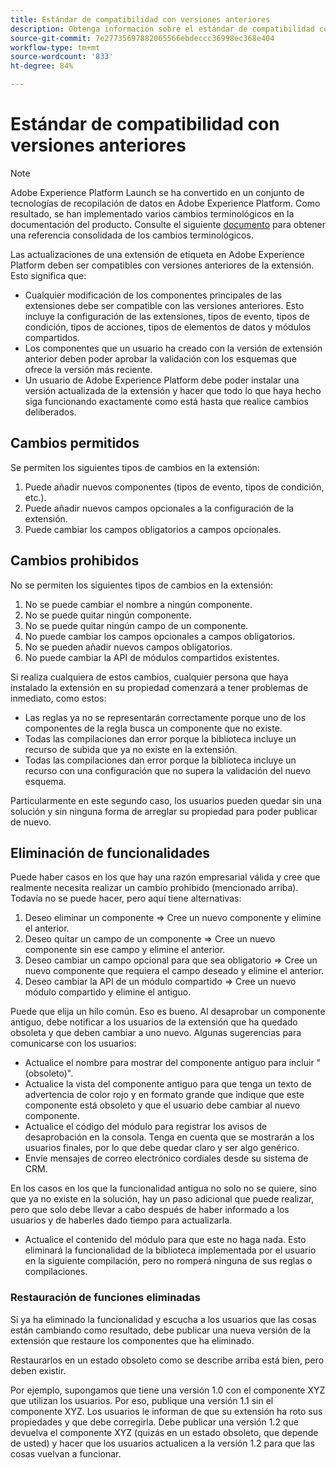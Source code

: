 ```yaml
---
title: Estándar de compatibilidad con versiones anteriores
description: Obtenga información sobre el estándar de compatibilidad con versiones anteriores en Adobe Experience Platform que garantiza que las versiones actualizadas de las extensiones de etiquetas sean compatibles con versiones anteriores.
source-git-commit: 7e27735697882065566ebdeccc36998ec368e404
workflow-type: tm+mt
source-wordcount: '833'
ht-degree: 84%

---
```


# Estándar de compatibilidad con versiones anteriores

>[!NOTE]
>
>Adobe Experience Platform Launch se ha convertido en un conjunto de tecnologías de recopilación de datos en Adobe Experience Platform. Como resultado, se han implementado varios cambios terminológicos en la documentación del producto. Consulte el siguiente [documento](../term-updates.md) para obtener una referencia consolidada de los cambios terminológicos.

Las actualizaciones de una extensión de etiqueta en Adobe Experience Platform deben ser compatibles con versiones anteriores de la extensión. Esto significa que:

* Cualquier modificación de los componentes principales de las extensiones debe ser compatible con las versiones anteriores. Esto incluye la configuración de las extensiones, tipos de evento, tipos de condición, tipos de acciones, tipos de elementos de datos y módulos compartidos.
* Los componentes que un usuario ha creado con la versión de extensión anterior deben poder aprobar la validación con los esquemas que ofrece la versión más reciente.
* Un usuario de Adobe Experience Platform debe poder instalar una versión actualizada de la extensión y hacer que todo lo que haya hecho siga funcionando exactamente como está hasta que realice cambios deliberados.

## Cambios permitidos

Se permiten los siguientes tipos de cambios en la extensión:

1. Puede añadir nuevos componentes (tipos de evento, tipos de condición, etc.).
1. Puede añadir nuevos campos opcionales a la configuración de la extensión.
1. Puede cambiar los campos obligatorios a campos opcionales.

## Cambios prohibidos

No se permiten los siguientes tipos de cambios en la extensión:

1. No se puede cambiar el nombre a ningún componente.
1. No se puede quitar ningún componente.
1. No se puede quitar ningún campo de un componente.
1. No puede cambiar los campos opcionales a campos obligatorios.
1. No se pueden añadir nuevos campos obligatorios.
1. No puede cambiar la API de módulos compartidos existentes.

Si realiza cualquiera de estos cambios, cualquier persona que haya instalado la extensión en su propiedad comenzará a tener problemas de inmediato, como estos:

* Las reglas ya no se representarán correctamente porque uno de los componentes de la regla busca un componente que no existe.
* Todas las compilaciones dan error porque la biblioteca incluye un recurso de subida que ya no existe en la extensión.
* Todas las compilaciones dan error porque la biblioteca incluye un recurso con una configuración que no supera la validación del nuevo esquema.

Particularmente en este segundo caso, los usuarios pueden quedar sin una solución y sin ninguna forma de arreglar su propiedad para poder publicar de nuevo.

## Eliminación de funcionalidades

Puede haber casos en los que hay una razón empresarial válida y cree que realmente necesita realizar un cambio prohibido (mencionado arriba). Todavía no se puede hacer, pero aquí tiene alternativas:

1. Deseo eliminar un componente => Cree un nuevo componente y elimine el anterior.
1. Deseo quitar un campo de un componente => Cree un nuevo componente sin ese campo y elimine el anterior.
1. Deseo cambiar un campo opcional para que sea obligatorio => Cree un nuevo componente que requiera el campo deseado y elimine el anterior.
1. Deseo cambiar la API de un módulo compartido => Cree un nuevo módulo compartido y elimine el antiguo.

Puede que elija un hilo común. Eso es bueno. Al desaprobar un componente antiguo, debe notificar a los usuarios de la extensión que ha quedado obsoleta y que deben cambiar a uno nuevo.  Algunas sugerencias para comunicarse con los usuarios:

* Actualice el nombre para mostrar del componente antiguo para incluir &quot;(obsoleto)&quot;.
* Actualice la vista del componente antiguo para que tenga un texto de advertencia de color rojo y en formato grande que indique que este componente está obsoleto y que el usuario debe cambiar al nuevo componente.
* Actualice el código del módulo para registrar los avisos de desaprobación en la consola. Tenga en cuenta que se mostrarán a los usuarios finales, por lo que debe quedar claro y ser algo genérico.
* Envíe mensajes de correo electrónico cordiales desde su sistema de CRM.

En los casos en los que la funcionalidad antigua no solo no se quiere, sino que ya no existe en la solución, hay un paso adicional que puede realizar, pero que solo debe llevar a cabo después de haber informado a los usuarios y de haberles dado tiempo para actualizarla.

* Actualice el contenido del módulo para que este no haga nada. Esto eliminará la funcionalidad de la biblioteca implementada por el usuario en la siguiente compilación, pero no romperá ninguna de sus reglas o compilaciones.

### Restauración de funciones eliminadas

Si ya ha eliminado la funcionalidad y escucha a los usuarios que las cosas están cambiando como resultado, debe publicar una nueva versión de la extensión que restaure los componentes que ha eliminado.

Restaurarlos en un estado obsoleto como se describe arriba está bien, pero deben existir.

Por ejemplo, supongamos que tiene una versión 1.0 con el componente XYZ que utilizan los usuarios. Por eso, publique una versión 1.1 sin el componente XYZ. Los usuarios le informan de que su extensión ha roto sus propiedades y que debe corregirla. Debe publicar una versión 1.2 que devuelva el componente XYZ (quizás en un estado obsoleto, que depende de usted) y hacer que los usuarios actualicen a la versión 1.2 para que las cosas vuelvan a funcionar.
